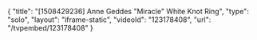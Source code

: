 {
    "title": "[1508429236] Anne Geddes \"Miracle\" White Knot Ring",
    "type": "solo",
    "layout": "iframe-static",
    "videoId": "123178408",
    "url": "\/tvpembed\/123178408"
}